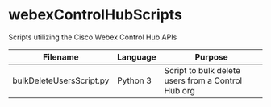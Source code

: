 # webexControlHubScripts
Scripts utilizing the Cisco Webex Control Hub APIs

Filename | Language | Purpose
--- | --- | ---
bulkDeleteUsersScript.py | Python 3 | Script to bulk delete users from a Control Hub org
